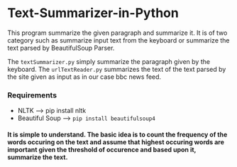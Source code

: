 # Text-Summarizer-in-Python
This program summarize the given paragraph and summarize it. It is of two category such as summarize input text from the keyboard or summarize the text parsed by BeautifulSoup Parser.

The `textSummarizer.py` simply summarize the paragraph given by the keyboard.
The `urlTextReader.py` summarizes the text of the text parsed by the site given as input as in our case bbc news feed.

### Requirements
- NLTK  --> pip install nltk
- Beautiful Soup --> `pip install beautifulsoup4`

#### It is simple to understand. The basic idea is to count the frequency of the words occuring on the text and assume that highest occuring words are important given the threshold of occurence and based upon it, summarize the text.
